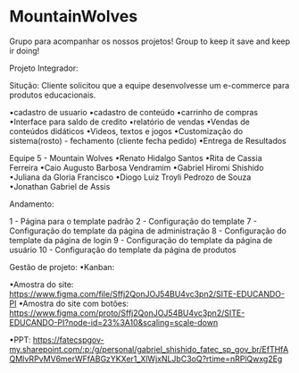 # MountainWolves
Grupo para acompanhar os nossos projetos! Group to keep it save and keep ir doing! 

Projeto Integrador:

Situção: Cliente solicitou que a equipe desenvolvesse um e-commerce para produtos educacionais.

•cadastro de usuario
•cadastro de conteúdo
•carrinho de compras
•Interface para saldo de credito
•relatório de vendas
•Vendas de conteúdos didáticos
•Videos, textos e jogos
•Customização do sistema(rosto) - fechamento (cliente fecha pedido)
•Entrega de Resultados

Equipe 5 - Mountain Wolves
•Renato Hidalgo Santos
•Rita de Cassia Ferreira
•Caio Augusto Barbosa Vendramim
•Gabriel Hiromi Shishido
•Juliana da Gloria Francisco
•Diogo Luiz Troyli Pedrozo de Souza
•Jonathan Gabriel de Assis

Andamento:

1 - Página para o template padrão
2 - Configuração do template
7 - Configuração do template da página de administração
8 - Configuração do template da página de login
9 - Configuração do template da página de usuário
10 - Configuração do template da página de produtos

Gestão de projeto:
•Kanban:

•Amostra do site: https://www.figma.com/file/Sffj2QonJOJ54BU4vc3pn2/SITE-EDUCANDO-PI
•Amostra do site com botões: https://www.figma.com/proto/Sffj2QonJOJ54BU4vc3pn2/SITE-EDUCANDO-PI?node-id=23%3A10&scaling=scale-down

•PPT: https://fatecspgov-my.sharepoint.com/:p:/g/personal/gabriel_shishido_fatec_sp_gov_br/EfTHfAQMIvRPvMV6merWFfABGzYKXer1_XlWjxNLJbC3oQ?rtime=nRPlQwxg2Eg
